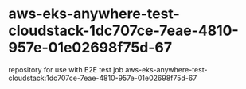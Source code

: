 # aws-eks-anywhere-test-cloudstack-1dc707ce-7eae-4810-957e-01e02698f75d-67
repository for use with E2E test job aws-eks-anywhere-test-cloudstack:1dc707ce-7eae-4810-957e-01e02698f75d-67
